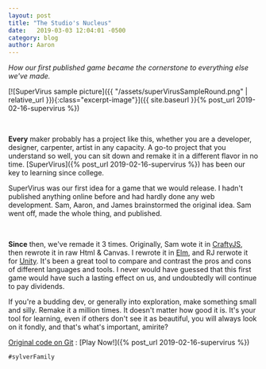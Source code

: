 ```yaml
---
layout: post
title: "The Studio's Nucleus"
date:   2019-03-03 12:04:01 -0500
category: blog
author: Aaron
---
```


<!-- First Para is used as the Excerpt -->
_How our first published game became the cornerstone to everything else we've made._
<!-- Image and link…not 100%-->
[![SuperVirus sample picture]({{ "/assets/superVirusSampleRound.png" | relative_url }}){:class="excerpt-image"}]({{ site.baseurl }}{% post_url 2019-02-16-supervirus %})
<!-- End Excerpt -->

<br>

**Every** maker probably has a project like this, whether you are a developer, designer, carpenter, artist in any capacity. A go-to project that you understand so well, you can sit down and remake it in a different flavor in no time. [SuperVirus]({% post_url 2019-02-16-supervirus %}) has been our key to learning since college.

SuperVirus was our first idea for a game that we would release. I hadn't published anything online before and had hardly done any web development. Sam, Aaron, and James brainstormed the original idea. Sam went off, made the whole thing, and published.

<br>

**Since** then, we've remade it 3 times. Originally, Sam wote it in [CraftyJS](http://craftyjs.com/), then rewrote it in raw Html & Canvas. I rewrote it in [Elm](https://elm-lang.org/), and RJ rerwote it for [Unity](https://unity3d.com/). It's been a great tool to compare and contrast the pros and cons of different languages and tools. I never would have guessed that this first game would have such a lasting effect on us, and undoubtedly will continue to pay dividends.


If you're a budding dev, or generally into exploration, make something small and silly. Remake it a million times. It doesn't matter how good it is. It's your tool for learning, even if others don't see it as beautiful, you will always look on it fondly, and that's what's important, amirite?

[Original code on Git](https://github.com/SylverStudios/Supervirus) : [Play Now!]({% post_url 2019-02-16-supervirus %})

`#sylverFamily`
